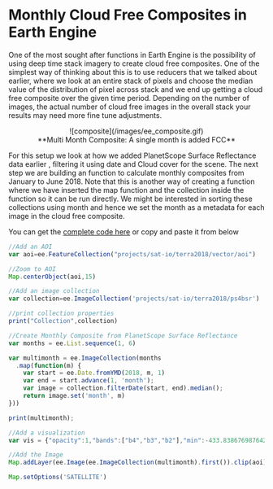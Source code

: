 # Monthly Cloud Free Composites in Earth Engine

One of the most sought after functions in Earth Engine is the possibility of using deep time stack imagery to create cloud free composites. One of the simplest way of thinking about this is to use reducers that we talked about earlier, where we look at an entire stack of pixels and choose the median value of the distribution of pixel across stack and we end up getting a cloud free composite over the given time period. Depending on the number of images, the actual number of cloud free images in the overall stack your results may need more fine tune adjustments.

<center>![composite](/images/ee_composite.gif)</center>
<center>**Multi Month Composite: A single month is added FCC**</center>

For this setup we look at how we added PlanetScope Surface Reflectance data earlier , filtering it using date and Cloud cover for the scene. The next step we are building an function to calculate monthly composites from January to June 2018. Note that this is another way of creating a function where we have inserted the map function and the collection inside the function so it can be run directly. We might be interested in sorting these collections using month and hence we set the month as a metadata for each image in the cloud free composite.

You can get the [complete code here](https://code.earthengine.google.com/bd8654c0635e9ae2b8f6329b64e70234) or copy and paste it from below

``` js
//Add an AOI
var aoi=ee.FeatureCollection("projects/sat-io/terra2018/vector/aoi")

//Zoom to AOI
Map.centerObject(aoi,15)

//Add an image collection
var collection=ee.ImageCollection('projects/sat-io/terra2018/ps4bsr')

//print collection properties
print("Collection",collection)

//Create Monthly Composite from PlanetScope Surface Reflectance
var months = ee.List.sequence(1, 6)

var multimonth = ee.ImageCollection(months
  .map(function(m) {
    var start = ee.Date.fromYMD(2018, m, 1)
    var end = start.advance(1, 'month');
    var image = collection.filterDate(start, end).median();
    return image.set('month', m)
}))

print(multimonth);

//Add a visualization
var vis = {"opacity":1,"bands":["b4","b3","b2"],"min":-433.8386769876429,"max":2822.7077530529555,"gamma":1};

//Add the Image
Map.addLayer(ee.Image(ee.ImageCollection(multimonth).first()).clip(aoi),vis,ee.String('2018-').cat(ee.String(ee.Image(ee.ImageCollection(multimonth).first()).get('month'))).slice(0,6).getInfo())

Map.setOptions('SATELLITE')
```
